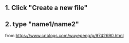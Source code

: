 ## 1. Click "Create a new file"
## 2. type "name1/name2"

from https://www.cnblogs.com/wuyepeng/p/9742690.html
